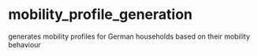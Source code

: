 # mobility_profile_generation
generates mobility profiles for German households based on their mobility behaviour
